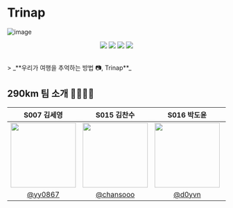# Trinap

![image](https://user-images.githubusercontent.com/27603734/200277055-fd64e53e-9901-4e8b-893a-1c028264500e.png)
<p align="center">  
  <img src="https://img.shields.io/github/issues/boostcampwm-2022/iOS02-Trinap"/>
  <img src="https://img.shields.io/github/issues-closed/boostcampwm-2022/iOS02-Trinap"/>
  <img src="https://img.shields.io/github/commit-activity/w/boostcampwm-2022/iOS02-Trinap">
  <img src="https://img.shields.io/github/last-commit/boostcampwm-2022/iOS02-Trinap">
  <br><br>
</p>
> _**우리가 여행을 추억하는 방법 📷, Trinap**_

## 290km 팀 소개 👨‍👨‍👦‍👦
|S007 김세영|S015 김찬수|S016 박도윤|S033 유병주|
|:-:|:-:|:-:|:-:|
|<image width="150" src="https://avatars.githubusercontent.com/u/27603734?v=4"/>|<image width="150" src="https://avatars.githubusercontent.com/u/89574881?v=4"/>|<image width="150" src="https://avatars.githubusercontent.com/u/77266017?v=4"/>|<image width="150" src="https://avatars.githubusercontent.com/u/7793506?v=4"/>|
|[@yy0867](https://github.com/yy0867)|[@chansooo](https://github.com/chansooo)|[@d0yvn](https://github.com/d0yvn)|[@byeongjooyoo](https://github.com/byeongjooyoo)|
